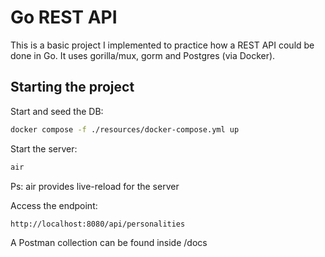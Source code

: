 # Go REST API

This is a basic project I implemented to practice how a REST API could be done in Go.
It uses gorilla/mux, gorm and Postgres (via Docker).

## Starting the project

Start and seed the DB:

```bash
docker compose -f ./resources/docker-compose.yml up
```

Start the server:

```bash
air
```

Ps: air provides live-reload for the server

Access the endpoint:

```bash
http://localhost:8080/api/personalities
```

A Postman collection can be found inside /docs
